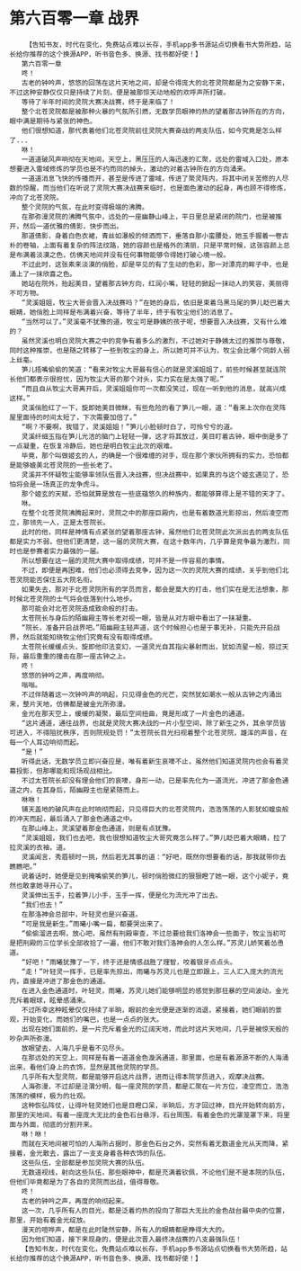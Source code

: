 # 第六百零一章 战界
        【告知书友，时代在变化，免费站点难以长存，手机app多书源站点切换看书大势所趋，站长给你推荐的这个换源APP，听书音色多、换源、找书都好使！】
       第六百零一章
       咚！
       古老的钟吟声，悠悠的回荡在这片天地之间，却是令得庞大的北苍灵院都是为之安静下来，不过这种安静仅仅只是持续了片刻，便是被那惊天动地般的欢呼声所打破。
       等待了半年时间的灵院大赛决战赛，终于是来临了！
       整个北苍灵院都是被那种火暴的气氛所引燃，无数学员眼神灼热的望着那古钟所在的方向，眼中满是期待与紧张的神色。
       他们很想知道，那代表着他们北苍灵院前往灵院大赛奋战的两支队伍，如今究竟是怎么样了...
       咻！
       一道道破风声响彻在天地间，天空上，黑压压的人海迅速的汇聚，远处的雷域入口处，原本想要进入雷域修炼的学员也是不约而同的掉头，激动的对着古钟所在的方向涌来。
       一道道消息飞快的传播而开，甚至是传进了雷域，传进了聚灵阵内，将其中闭关苦修的人尽数的惊醒，而当他们在听说了灵院大赛决战赛来临时，也是面色激动的起身，再也顾不得修炼，冲向了北苍灵院。
       整个灵院的气氛，在此时变得极端的沸腾。
       在那弥漫灵院的沸腾气氛中，远处的一座幽静山峰上，平日里总是紧闭的院门，也是被推开，然后一道优雅的倩影，快步而出。
       那道倩影，身着白色衣裙，青丝如瀑般的倾洒而下，垂落自那小蛮腰处，她玉手握着一卷古朴的卷轴，上面有着复杂的阵法纹路，她的容颜也是格外的清丽，只是平常时候，这张容颜上总是布满着淡漠之色，仿佛天地间并没有任何事物能够令得她打破心境一般。
       不过此时，这张素来淡漠的俏脸，却是罕见的有了生动的色彩，那一对漂亮的眸子中，也是涌上了一抹欣喜之色。
       她站在院外，抬起美目，望着那古钟方向，红润小嘴，轻轻的掀起一抹动人的笑容，美丽得不可方物。
       “灵溪姐姐，牧尘大哥会晋入决战赛吗？”在她的身后，依旧是束着乌黑马尾的笋儿眨巴着大眼睛，她俏脸上同样是布满着兴奋，等待了半年，终于有牧尘他们的消息了。
       “当然可以了。”灵溪毫不犹豫的道，牧尘可是静姨的孩子呢，想要晋入决战赛，又有什么难的？
       虽然灵溪也明白灵院大赛之中的竞争有着多么的激烈，不过她对于静姨太过的推崇与尊敬，同时这种推崇，也是随之转移了一些到牧尘的身上，所以她可并不认为，牧尘会比哪个同龄人弱上丝毫。
       笋儿捂嘴偷偷的笑道：“看来对牧尘大哥最有信心的就是灵溪姐姐了，前些时候甚至就连院长他们都表示很担忧，因为牧尘大哥的那个对头，实力实在是太强了呢。”
       “而且自从牧尘大哥离开后，灵溪姐姐你可一次都没笑过，现在一听到他的消息，就高兴成这样。”
       灵溪俏脸红了一下，旋即她美目微眯，有些危险的看了笋儿一眼，道：“看来上次你在灵阵屋里面待的时间太短了，下次需要加倍了。”
       “啊？不要啊，我错了，灵溪姐姐！”笋儿小脸顿时白了，可怜兮兮的道。
       灵溪纤细玉指在笋儿光洁的脑门上轻轻一弹，这才将其放过，美目盯着古钟，眼中倒是多了一点凝重，在恢复冷静后，她也是明白牧尘此次的艰难。
       毕竟，那个叫做姬玄的人，的确是一个很难缠的对手，现在那个家伙所拥有的实力，恐怕都是能够媲美北苍灵院的一些长老了。
       灵溪并不怀疑牧尘能够率领队伍晋入决战赛，但决战赛中，如果真的与这个姬玄遇见了，恐怕将会是一场真正的龙争虎斗。
       那个姬玄的天赋，恐怕就算是放在一些底蕴悠久的种族内，都能够算得上是不错的天才了。
       咻。
       在整个北苍灵院沸腾起来时，灵院之中的那座巨殿内，也是有着数道光影掠出，然后凌空而立，那领先一人，正是太苍院长。
       此时的他，同样是神情有点紧张的望着那座古钟，虽然他们北苍灵院此次派出去的两支队伍都是实力不弱，但他们更清楚，这一届的灵院大赛，在这十数年内，几乎算是竞争最为激烈，同时也是参赛者实力最强的一届。
       所以想要在这一届的灵院大赛中取得成绩，可并不是一件容易的事情。
       不过，即便是再困难，他们也必须得去竞争，因为这一次的灵院大赛的成绩，关乎到他们北苍灵院能否保住五大院名衔。
       如果失去，那对于北苍灵院所有的学员而言，都会是莫大的打击，他们实在是无法想象，那时候北苍灵院的士气将会低落到什么地步。
       那可能会对北苍灵院造成致命般的打击。
       太苍院长与身后的陌幽殿主等长老对视一眼，皆是从对方眼中看出了一抹凝重。
       “院长，准备开启战界吧。”陌幽殿主轻声道，这个时候担心也是于事无补，只能先开启战界，然后就能知晓牧尘他们究竟有没有取得成绩。
       太苍院长缓缓点头，旋即他印法变幻，一道灵光自其指尖暴射而出，犹如流星一般，掠过天际，最后重重的撞击在那一座古钟之上。
       咚！
       悠悠的钟吟之声，再度响彻。
       嗡嗡。
       不过伴随着这一次钟吟声的响起，只见得金色的光芒，突然犹如潮水一般从古钟之内涌出来，整片天地，仿佛都是被金光所弥漫。
       金光在那天空上，缓缓的凝聚，最后空间扭曲，竟是形成了一片金色的通道。
       “这片通道，通往战界，也就是灵院大赛决战的一片小型空间，除了新生之外，其余学员皆可进入，不得阻扰秩序，否则院规处罚！”太苍院长目光扫视着整个北苍灵院，雄浑的声音，在每一个人耳边响彻而起。
       “是！”
       听得此话，无数学员立即兴奋应是，唯有着新生哀嚎不止，虽然他们知道灵院内也会有着灵幕投影，但那哪能和现场观战相比。
       不过太苍院长却没有理会他们的哀嚎，身形一动，已是率先化为一道流光，冲进了那金色通道之内，在其身后，陌幽殿主也是紧随而上。
       咻咻！
       铺天盖地的破风声在此时响彻而起，只见得巨大的北苍灵院内，浩浩荡荡的人影犹如蝗虫般的冲天而起，最后涌入了那金色通道之中。
       在那山峰上，灵溪望着那金色通道，则是有点犹豫。
       “灵溪姐姐，我们也去吧，我也很想知道牧尘大哥究竟怎么样了。”笋儿眨巴着大眼睛，拉了拉灵溪的衣袖，道。
       灵溪闻言，秀眉顿时一挑，然后若无其事的道：“好吧，既然你想要看的话，那我就带你去瞧瞧吧。”
       说着话时，她便是见到掩嘴偷笑的笋儿，顿时俏脸微红的狠狠瞪了她一眼，这个小妮子，竟然也敢拿她寻开心了。
       灵溪伸出玉手，拉着笋儿小手，玉手一挥，便是化为流光冲了出去。
       “我们也去！”
       在那洛神会总部中，叶轻灵也是兴奋道。
       “可是我是新生。”雨曦小嘴一扁，都要哭出来了。
       “偷偷溜进去啊，放心吧，虽然有刑殿审查，不过总要给我们洛神会一些面子，牧尘当初可是把刑殿的三位学长全部收拾了一遍，他们不敢对我们洛神会的人怎么样。”苏灵儿娇笑着怂恿道。
       “好吧！”雨曦犹豫了一下，终于还是情感战胜了理智，咬着银牙点点头。
       “走！”叶轻灵一挥手，已是率先掠出，雨曦与苏灵儿也是立即跟上，三人汇入庞大的流光内，直接是冲进了那金色的通道。
       在进入金色通道时，叶轻灵，雨曦，苏灵儿她们能够明显的感觉到那狂暴的空间波动，金光充斥着眼球，眩晕感涌来。
       不过所幸这种眩晕仅仅持续了半晌，眼前的金光便是逐渐的消退，紧接着，她们眼前的景观，开始变化，而她们的嘴巴，也是一点点的张大。
       出现在她们面前的，是一片充斥着金光的辽阔天地，而此时这片天地间，几乎是被惊天般的吵杂声所弥漫。
       放眼望去，人海几乎是看不见尽头。
       在那远处的天空上，同样是有着一道道金色漩涡通道，那里面，也是有着源源不断的人海涌出来，看他们身上的衣饰，显然是其他灵院的学员。
       几乎所有大型灵院，都是能够开启这片战界，进而让得本院学员进入，观摩决战赛。
       人海弥漫，不过却是泾渭分明，每一座灵院的学员，都是汇聚在一片方位，凌空而立，浩浩荡荡的模样，极为的壮观。
       这种恢弘阵仗，让得叶轻灵她们也是目瞪口呆，半晌后，方才回过神，目光开始转向前方，那里的天地间，有着一座庞大无比的金色石台悬浮，石台周围，有着金色的光罩笼罩下来，将里面与外面，彻底的分割开来。
       咻！咻！
       而就在天地间被可怕的人海所占据时，那金色石台之外，突然有着无数道金光从天而降，紧接着，金光散去，露出了一支支身着各种衣饰的队伍。
       这些队伍，全部都是参加灵院大赛的队伍。
       无数道视线，射向这些队伍，那些眼神中，都是充满着钦佩，不论他们是不是本院的队伍，但他们毕竟都是为了各自的灵院而出战，值得尊敬。
       咚！
       古老的钟吟之声，再度的响彻起来。
       这一次，几乎所有人的目光，都是泛着灼热的投向了那巨大无比的金色战台最中央的位置，那里，开始有着金光绽放。
       漫天的喧哗声，都是在此时陡然安静，所有人的眼睛都是睁得大大的。
       因为他们知道，接下来现身的，便是此次晋入最终决战赛的八支最强队伍！
       【告知书友，时代在变化，免费站点难以长存，手机app多书源站点切换看书大势所趋，站长给你推荐的这个换源APP，听书音色多、换源、找书都好使！】